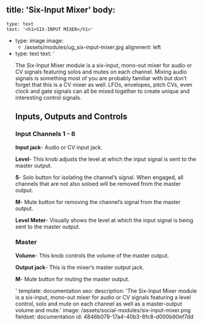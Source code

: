 title: 'Six-Input Mixer'
body:
  -
    type: text
    text: '<h1>SIX-INPUT MIXER</h1>'
  -
    type: image
    image:
      - /assets/modules/ug_six-input-mixer.jpg
    alignment: left
  -
    type: text
    text: '<p>The Six-Input Mixer module is a six-input, mono-out mixer for audio or CV signals featuring solos and mutes on each channel. Mixing audio signals is something most of you are probably familiar with but don’t forget that this is a CV mixer as well. LFOs, envelopes, pitch CVs, even clock and gate signals can all be mixed together to create unique and interesting control signals.</p><h2>Inputs, Outputs and Controls</h2><h3><strong>Input Channels 1 - 6</strong></h3><p><strong>Input jack</strong>- Audio or CV input jack.</p><p><strong>Level</strong>- This knob adjusts the level at which the input signal is sent to the master output.&nbsp;</p><p><strong>S</strong>- Solo button for isolating the channel’s signal. When engaged, all channels that are not also soloed will be removed from the master output.</p><p><strong>M</strong>- Mute button for removing the channel’s signal from the master output.</p><p><strong>Level Meter</strong>- Visually shows the level at which the input signal is being sent to the master output.</p><h3><strong>Master&nbsp;</strong></h3><p><strong>Volume</strong>- This knob controls the volume of the master output.</p><p><strong>Output jack</strong>- This is the mixer’s master output jack.&nbsp;</p><p><strong>M</strong>- Mute button for muting the master output.</p>'
template: documentation
seo:
  description: 'The Six-Input Mixer module is a six-input, mono-out mixer for audio or CV signals featuring a level control, solo and mute on each channel as well as a master-output volume and mute.'
  image: /assets/social-modules/six-input-mixer.png
fieldset: documentation
id: 4846b078-17a4-40b3-8fc8-d000b90ef7dd
